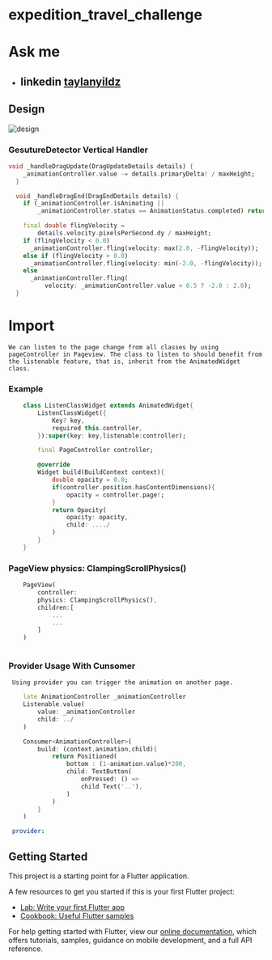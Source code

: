 # expedition_travel_challenge



# Ask me
- ## linkedin [taylanyildz](https://www.linkedin.com/in/taylan-y%C4%B1ld%C4%B1z-02225a158/)
## Design
![design](https://user-images.githubusercontent.com/16286046/64514994-09339100-d2ec-11e9-9fde-2b48aa5c222b.gif)


### GesutureDetector Vertical Handler
```dart
void _handleDragUpdate(DragUpdateDetails details) {
    _animationController.value -= details.primaryDelta! / maxHeight;
  }

  void _handleDragEnd(DragEndDetails details) {
    if (_animationController.isAnimating ||
        _animationController.status == AnimationStatus.completed) return;

    final double flingVelocity =
        details.velocity.pixelsPerSecond.dy / maxHeight;
    if (flingVelocity < 0.0)
      _animationController.fling(velocity: max(2.0, -flingVelocity));
    else if (flingVelocity > 0.0)
      _animationController.fling(velocity: min(-2.0, -flingVelocity));
    else
      _animationController.fling(
          velocity: _animationController.value < 0.5 ? -2.0 : 2.0);
  }
```
# Import
```
We can listen to the page change from all classes by using pageController in Pageview. The class to listen to should benefit from the listenable feature, that is, inherit from the AnimatedWidget class.
```
### Example
```dart
    class ListenClassWidget extends AnimatedWidget{
        ListenClassWidget({
            Key? key,
            required this.controller,
        }):super(key: key,listenable:controller);

        final PageController controller;

        @override
        Widget build(BuildContext context){
            double opacity = 0.0;
            if(controller.position.hasContentDimensions){
                opacity = controller.page!;
            }
            return Opacity(
                opacity: opacity,
                child: ..../
            )
        }
    }
```
### PageView physics: ClampingScrollPhysics()
```dart
    PageView(
        controller:
        physics: ClampingScrollPhysics(),
        children:[
            ...
            ...
        ]
    )
    
```
### Provider Usage With Cunsomer

```t
 Using provider you can trigger the animation on another page.
```

```dart
    late AnimationController _animationController
    Listenable.value(
        value: _animationController
        child: ../
    )
```

```dart
    Consumer<AnimationController>(
        build: (context,animation,child){
            return Positioned(
                bottom : (1-animation.value)*200,
                child: TextButton(
                    onPressed: () => 
                    child Text('..'),
                )
            )
        }
    )
```

```yaml
 provider:
```
## Getting Started

This project is a starting point for a Flutter application.

A few resources to get you started if this is your first Flutter project:

- [Lab: Write your first Flutter app](https://flutter.dev/docs/get-started/codelab)
- [Cookbook: Useful Flutter samples](https://flutter.dev/docs/cookbook)

For help getting started with Flutter, view our
[online documentation](https://flutter.dev/docs), which offers tutorials,
samples, guidance on mobile development, and a full API reference.
